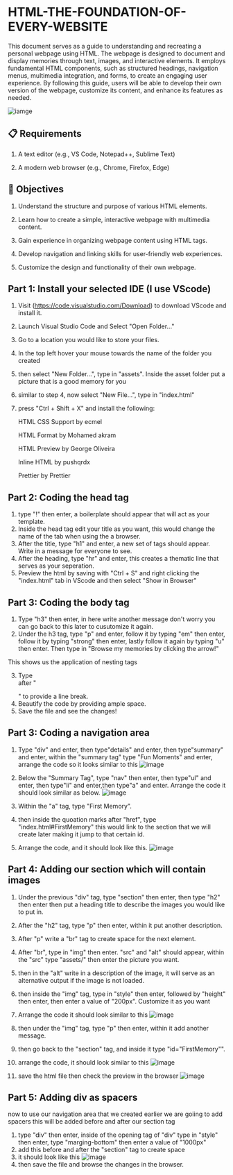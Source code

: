 # HTML-THE-FOUNDATION-OF-EVERY-WEBSITE

This document serves as a guide to understanding and recreating a personal webpage using HTML. The webpage is designed to document and display memories through text, images, and interactive elements. It employs fundamental HTML components, such as structured headings, navigation menus, multimedia integration, and forms, to create an engaging user experience. By following this guide, users will be able to develop their own version of the webpage, customize its content, and enhance its features as needed.

![iamge](https://www.oxfordwebstudio.com/user/pages/06.da-li-znate/sta-je-html/sta-je-html.jpg)

## 📋 Requirements
1. A text editor (e.g., VS Code, Notepad++, Sublime Text)

2. A modern web browser (e.g., Chrome, Firefox, Edge)

## 🎯 Objectives
1. Understand the structure and purpose of various HTML elements.

2. Learn how to create a simple, interactive webpage with multimedia content.

3. Gain experience in organizing webpage content using HTML tags.

4. Develop navigation and linking skills for user-friendly web experiences.

5. Customize the design and functionality of their own webpage.

## Part 1: Install your selected IDE (I use VScode)
1. Visit (https://code.visualstudio.com/Download) to download VScode and install it.
2. Launch Visual Studio Code and Select "Open Folder..."
3. Go to a location you would like to store your files.
4. In the top left hover your mouse towards the name of the folder you created
5. then select "New Folder...", type in "assets". Inside the asset folder put a picture that is a good memory for you
6. similar to step 4, now select "New File...", type in "index.html"
7. press "Ctrl + Shift + X" and install the following:
   
    HTML CSS Support by ecmel
   
    HTML Format by Mohamed akram
   
    HTML Preview by George Oliveira
   
    Inline HTML by pushqrdx

   Prettier by Prettier

## Part 2: Coding the head tag
1. type "!" then enter, a boilerplate should appear that will act as your template.
2. Inside the head tag edit your title as you want, this would change the name of the tab when using the a browser.
3. After the title, type "h1" and enter, a new set of tags should appear. Write in a message for everyone to see.
4. After the heading, type "hr" and enter, this creates a thematic line that serves as your seperation.
5. Preview the html by saving with "Ctrl + S" and right clicking the "index.html" tab in VScode and then select "Show in Browser"

## Part 3: Coding the body tag 
1. Type "h3" then enter, in here write another message don't worry you can go back to this later to cusutomize it again.
2. Under the h3 tag, type "p" and enter, follow it by typing "em" then enter, follow it by typing "strong" then enter, lastly follow it again by typing "u" then enter. Then type in "Browse my memories by clicking the arrow!"

  This shows us the application of nesting tags
  
3. Type <br> after "</p>" to provide a line break.
4. Beautify the code by providing ample space. 
5. Save the file and see the changes!

## Part 3: Coding a navigation area
1. Type "div" and enter, then type"details" and enter, then type"summary" and enter, within the "summary tag" type "Fun Moments" and enter, arrange the code so it looks similar to this
![image](https://github.com/user-attachments/assets/903edd49-1b1e-4f8f-80af-513c1f2ab0e8)

2. Below the "Summary Tag", type "nav" then enter, then type"ul" and enter, then type"li" and enter,then type"a" and enter. Arrange the code it should look similar as below.
![image](https://github.com/user-attachments/assets/69d9ba7a-0d1a-4002-935c-60b463431b4e)

3. Within the "a" tag, type "First Memory".
4. then inside the quoation marks after "href", type "index.html#FirstMemory"
   this would link to the section that we will create later making it jump to that certain id.
5. Arrange the code, and it should look like this.
![image](https://github.com/user-attachments/assets/b9ea29bd-d0a8-47f2-b273-a73f1367e169)

## Part 4: Adding our section which will contain images
1. Under the previous "div" tag, type "section" then enter, then type "h2" then enter then put a heading title to describe the images you would like to put in.
2. After the "h2" tag, type "p" then enter, within it put another description.
3. After "p" write a "br" tag to create space for the next element.
4. After "br", type in "img" then enter. "src" and "alt" should appear, within the "src" type "assets/" then enter the picture you want.
5. then in the "alt" write in a description of the image, it will serve as an alternative output if the image is not loaded.
6. then inside the "img" tag, type in "style" then enter, followed by "height" then enter, then enter a value of "200px". Customize it as you want
7. Arrange the code it should look similar to this
   ![image](https://github.com/user-attachments/assets/fd9b4b91-9656-4047-87ca-5b5a9c49d76b)
8. then under the "img" tag, type "p" then enter, within it add another message.
9. then go back to the "section" tag, and inside it type "id="FirstMemory"".
10. arrange the code, it should look similar to this
![image](https://github.com/user-attachments/assets/b58daefd-ad81-426b-9ea8-c74eb2319b02)

 11. save the html file then check the preview in the browser
![image](https://github.com/user-attachments/assets/00e45ce1-4d92-492b-9687-ccb5636bc6fb)




## Part 5: Adding div as spacers

now to use our navigation area that we created earlier we are goiing to add spacers
this will be added before and after our section tag
1. type "div" then enter, inside of the opening tag of "div" type in "style" then enter, type "marging-bottom" then enter a value of "1000px"
2. add this before and after the "section" tag to create space
3. it should look like this
![image](https://github.com/user-attachments/assets/42696b56-5e2d-4761-b2b3-0cdecab09a10)
4. then save the file and browse the changes in the browser.






















































































   

